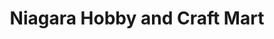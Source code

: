 ---
title: "Niagara Hobby and Craft Mart"
url: /buffalo/niagara-hobby-and-craft-mart/
shop: craft
---